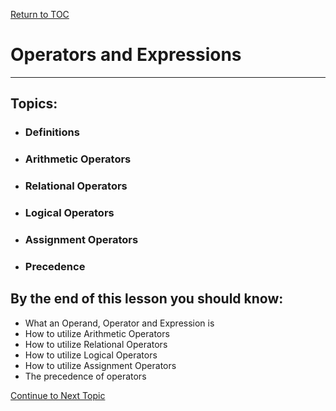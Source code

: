 <a href="https://github.com/CyberTrainingUSAF/05-C-Programming/blob/master/00-Table-of-Contents.md" rel="Return to TOC"> Return to TOC </a>

# Operators and Expressions

---

## Topics:

* ### Definitions
* ### Arithmetic Operators
* ### Relational Operators
* ### Logical Operators
* ### Assignment Operators
* ### Precedence

## By the end of this lesson you should know:

* What an Operand, Operator and Expression is
* How to utilize Arithmetic Operators
* How to utilize Relational Operators
* How to utilize Logical Operators
* How to utilize Assignment Operators
* The precedence of operators

<a href="https://github.com/CyberTrainingUSAF/05-C-Programming/blob/master/05_Operators_expressions/01_definitions.md" rel="Continue to Next Topic"> Continue to Next Topic </a>

